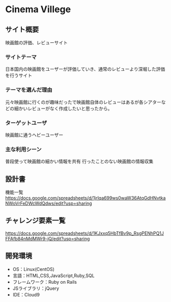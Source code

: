 # Cinema Villege

## サイト概要
映画館の評価、レビューサイト

### サイトテーマ
日本国内の映画館をユーザーが評価していき、通常のレビューより深堀した評価を行うサイト

### テーマを選んだ理由
元々映画館に行くのが趣味だったで映画館自体のレビューはあるが各シアターなどの細かいレビューがなく作成したいと思ったから。

### ターゲットユーザ
映画館に通うヘビーユーザー


### 主な利用シーン
普段使って映画館の細かい情報を共有
行ったことのない映画館の情報収集

## 設計書
機能一覧
https://docs.google.com/spreadsheets/d/1jrlqa699ws0waW36AtqGdHNvtkaNWoVrFeDWcWdQdws/edit?usp=sharing

## チャレンジ要素一覧
https://docs.google.com/spreadsheets/d/1KJxxq5HbTfBv9p_RsgPENhPQ1JFFAfb84nMdMWr9-jQ/edit?usp=sharing

## 開発環境
- OS：Linux(CentOS)
- 言語：HTML,CSS,JavaScript,Ruby,SQL
- フレームワーク：Ruby on Rails
- JSライブラリ：jQuery
- IDE：Cloud9
